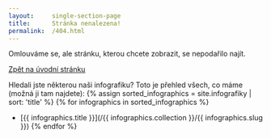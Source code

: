 ```yaml
---
layout:     single-section-page
title:      Stránka nenalezena!
permalink:  /404.html
---
```

Omlouváme se, ale stránku, kterou chcete zobrazit, se nepodařilo najít.

<a href="/" class="btn btn-primary" role="button">Zpět na úvodní stránku</a>

Hledali jste některou naši infografiku? Toto je přehled všech, co máme (možná ji tam najdete):
{% assign sorted_infographics = site.infografiky | sort: 'title' %}
{% for infographics in sorted_infographics %}
  * [{{ infographics.title }}](/{{ infographics.collection }}/{{ infographics.slug }}) {% endfor %}
